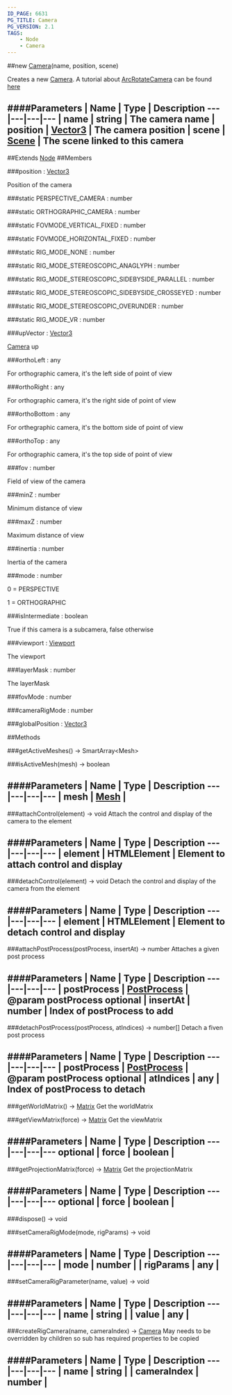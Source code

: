 ```yaml
---
ID_PAGE: 6631
PG_TITLE: Camera
PG_VERSION: 2.1
TAGS:
    - Node
    - Camera
---
```

##new [Camera](page.php?p=6631)(name, position, scene)



Creates a new [Camera](page.php?p=6631).
A tutorial about [ArcRotateCamera](page.php?p=6632) can be found [here](https://github.com/BabylonJS/Babylon.js/wiki/05-Cameras)




####Parameters
 | Name | Type | Description
---|---|---|---
 | name | string | The camera name
 | position | [Vector3](page.php?p=6751) | The camera position
 | scene | [Scene](page.php?p=6662) | The scene linked to this camera
---

##Extends
 [Node](page.php?p=6630)
##Members

###position : [Vector3](page.php?p=6751)




Position of the camera



###static PERSPECTIVE_CAMERA : number






###static ORTHOGRAPHIC_CAMERA : number






###static FOVMODE_VERTICAL_FIXED : number




###static FOVMODE_HORIZONTAL_FIXED : number




###static RIG_MODE_NONE : number


###static RIG_MODE_STEREOSCOPIC_ANAGLYPH : number


###static RIG_MODE_STEREOSCOPIC_SIDEBYSIDE_PARALLEL : number


###static RIG_MODE_STEREOSCOPIC_SIDEBYSIDE_CROSSEYED : number


###static RIG_MODE_STEREOSCOPIC_OVERUNDER : number


###static RIG_MODE_VR : number


###upVector : [Vector3](page.php?p=6751)




 [Camera](page.php?p=6631) up



###orthoLeft : any




For orthographic camera, it's the left side of point of view



###orthoRight : any




For orthographic camera, it's the right side of point of view



###orthoBottom : any




For orthegraphic camera, it's the bottom side of point of view



###orthoTop : any




For orthographic camera, it's the top side of point of view



###fov : number




Field of view of the camera



###minZ : number




Minimum distance of view



###maxZ : number




Maximum distance of view



###inertia : number




Inertia of the camera



###mode : number




0 = PERSPECTIVE

1 = ORTHOGRAPHIC



###isIntermediate : boolean




True if this camera is a subcamera, false otherwise



###viewport : [Viewport](page.php?p=6756)




The viewport



###layerMask : number




The layerMask






###fovMode : number







###cameraRigMode : number


###globalPosition : [Vector3](page.php?p=6751)




##Methods

###getActiveMeshes() &rarr; SmartArray&lt;Mesh&gt;


###isActiveMesh(mesh) &rarr; boolean

####Parameters
 | Name | Type | Description
---|---|---|---
 | mesh | [Mesh](page.php?p=6659) | 
---

###attachControl(element) &rarr; void
Attach the control and display of the camera to the element





####Parameters
 | Name | Type | Description
---|---|---|---
 | element | HTMLElement | Element to attach control and display
---

###detachControl(element) &rarr; void
Detach the control and display of the camera from the element





####Parameters
 | Name | Type | Description
---|---|---|---
 | element | HTMLElement | Element to detach control and display
---

###attachPostProcess(postProcess, insertAt) &rarr; number
Attaches a given post process





####Parameters
 | Name | Type | Description
---|---|---|---
 | postProcess | [PostProcess](page.php?p=6790) | @param postProcess
optional | insertAt | number | Index of postProcess to add
---

###detachPostProcess(postProcess, atIndices) &rarr; number[]
Detach a fiven post process





####Parameters
 | Name | Type | Description
---|---|---|---
 | postProcess | [PostProcess](page.php?p=6790) | @param postProcess
optional | atIndices | any | Index of postProcess to detach
---

###getWorldMatrix() &rarr; [Matrix](page.php?p=6754)
Get the worldMatrix






###getViewMatrix(force) &rarr; [Matrix](page.php?p=6754)
Get the viewMatrix





####Parameters
 | Name | Type | Description
---|---|---|---
optional | force | boolean | 
---

###getProjectionMatrix(force) &rarr; [Matrix](page.php?p=6754)
Get the projectionMatrix





####Parameters
 | Name | Type | Description
---|---|---|---
optional | force | boolean | 
---

###dispose() &rarr; void


###setCameraRigMode(mode, rigParams) &rarr; void

####Parameters
 | Name | Type | Description
---|---|---|---
 | mode | number | 
 | rigParams | any | 
---

###setCameraRigParameter(name, value) &rarr; void

####Parameters
 | Name | Type | Description
---|---|---|---
 | name | string | 
 | value | any | 
---

###createRigCamera(name, cameraIndex) &rarr; [Camera](page.php?p=6631)
May needs to be overridden by children so sub has required properties to be copied

####Parameters
 | Name | Type | Description
---|---|---|---
 | name | string | 
 | cameraIndex | number | 
---
